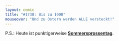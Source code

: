 ```yaml
---
layout: comic
title: "#1738: Bis zu 1000"
mouseover: "Und zu Ostern werden ALLE versteckt!"
---
```


P.S.:
Heute ist punktigerweise <a href="http://www.fonflatter.de/kalender"><strong>Sommersprossentag</strong></a>.
